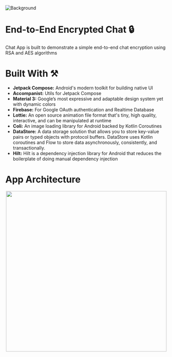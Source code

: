 ![Background](https://user-images.githubusercontent.com/55179845/162902635-e7a23844-4995-46dd-b59d-52b6a07e3183.png)

# End-to-End Encrypted Chat 🔒

Chat App is built to demonstrate a simple end-to-end chat encryption using RSA and AES algorithms

# Built With ⚒️

- <b>Jetpack Compose:</b> Android's modern toolkit for building native UI
- <b>Accompanist:</b> Utils for Jetpack Compose
- <b>Material 3:</b> Google’s most expressive and adaptable design system yet with dynamic colors
- <b>Firebase:</b> For Google OAuth authentication and Realtime Database 
- <b>Lottie:</b> An open source animation file format that's tiny, high quality, interactive, and can be manipulated at runtime
- <b>Coli:</b> An image loading library for Android backed by Kotlin Coroutines
- <b>DataStore:</b> A data storage solution that allows you to store key-value pairs or typed objects with protocol buffers. DataStore uses Kotlin coroutines and Flow to store data asynchronously, consistently, and transactionally.
- <b>Hilt:</b> Hilt is a dependency injection library for Android that reduces the boilerplate of doing manual dependency injection

# App Architecture

<p align="center">
  <img src="https://user-images.githubusercontent.com/55179845/163916712-d592cd3e-a3be-485a-9bfc-d0d1bbd136d9.png" height=500 />
</p>
